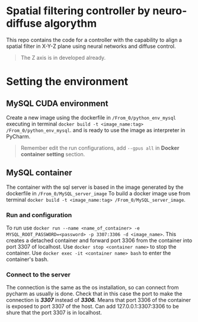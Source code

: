 # Spatial filtering controller by neuro-diffuse algorythm 
This repo contains the code for a controller with the capability to align a spatial filter in X-Y-Z plane using neural 
networks and diffuse control.

> The Z axis is in developed already.

# Setting the environment

## MySQL CUDA environment 

Create a new image using the dockerfile in  `/From_0/python_env_mysql` executing in terminal 
`docker build -t <image_name:tag> /From_0/python_env_mysql`. and is ready to use the image as interpreter in PyCharm.

> Remember edit the run configurations, add `--gpus all` in **Docker container setting** section.

## MySQL container

The container with the sql server is based in the image generated by the dockerfile in `/From_0/MySQL_server_image`
To build a docker image use from terminal  `docker build -t <image_name:tag> /From_0/MySQL_server_image`.

### Run and configuration

To run use `docker run --name <name_of_container> -e MYSQL_ROOT_PASSWORD=<password> -p 3307:3306 -d <image_name>`. 
This creates a detached container and forward port 3306 from the container into port 3307 of localhost.
Use `docker stop <container name>` to stop the container.
Use `docker exec -it <container name> bash` to enter the container's bash.

### Connect to the server

The connection is the same as the os installation, so can connect from pycharm as usually is done. Check that in this 
case the port to make the connection is  ***3307*** instead of ***3306.*** Means that port 3306 of the container is exposed to port 3307 of the host. Can add 127.0.0.1:3307:3306 
to be shure that the port 3307 is in localhost.